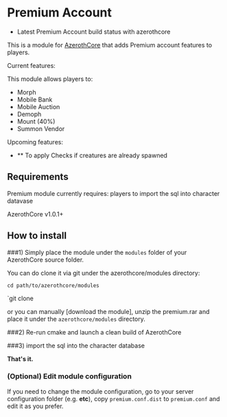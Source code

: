 # Premium Account

- Latest Premium Account build status with azerothcore

This is a module for [AzerothCore](http://www.azerothcore.org) that adds Premium account features to players.

Current features:

This module allows players to:
- Morph
- Mobile Bank
- Mobile Auction
- Demoph
- Mount (40%)
- Summon Vendor

Upcoming features:
- ** To apply Checks if creatures are already spawned

## Requirements

Premium module currently requires: players to import the sql into character datavase

AzerothCore v1.0.1+

## How to install

###1) Simply place the module under the `modules` folder of your AzerothCore source folder.

You can do clone it via git under the azerothcore/modules directory:

`cd path/to/azerothcore/modules`

`git clone 

or you can manually [download the module], unzip the premium.rar and place it under the `azerothcore/modules` directory.

###2) Re-run cmake and launch a clean build of AzerothCore

###3) import the sql into the character database

**That's it.**

### (Optional) Edit module configuration

If you need to change the module configuration, go to your server configuration folder (e.g. **etc**), copy `premium.conf.dist` to `premium.conf` and edit it as you prefer.






